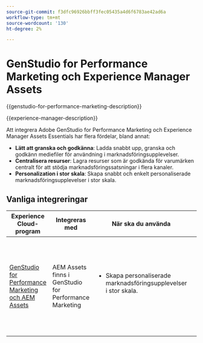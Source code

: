 ```yaml
---
source-git-commit: f3dfc96926bbff3fec05435a4d6f6783ae42ad6a
workflow-type: tm+mt
source-wordcount: '130'
ht-degree: 2%

---
```



# GenStudio for Performance Marketing och Experience Manager Assets

{{genstudio-for-performance-marketing-description}}

{{experience-manager-description}}

Att integrera Adobe GenStudio for Performance Marketing och Experience Manager Assets Essentials har flera fördelar, bland annat:

+ **Lätt att granska och godkänna**: Ladda snabbt upp, granska och godkänn mediefiler för användning i marknadsföringsupplevelser.
+ **Centralisera resurser**: Lagra resurser som är godkända för varumärken centralt för att stödja marknadsföringssatsningar i flera kanaler.
+ **Personalization i stor skala**: Skapa snabbt och enkelt personaliserade marknadsföringsupplevelser i stor skala.

## Vanliga integreringar

<table>
    <thead>
        <tr>
            <th>Experience Cloud-program</th>
            <th>Integreras med</th>
            <th>När ska du använda</th>
            <th>Vanliga användningsfall</th>
        </tr>
    </thead>
    <tbody>
        <tr>
            <td><a href="../../integrations/tutorials/aem-genstudio-for-performance-marketing/overview.md" target="_blank" rel="noreferrer">GenStudio for Performance Marketing och AEM Assets</a></td>
            <td>AEM Assets finns i GenStudio for Performance Marketing</td>
            <td>
                <ul style="margin-top: 0;">
                    <li>Skapa personaliserade marknadsföringsupplevelser i stor skala.</li>
                </ul>
            </td>
            <td>
                <ul style="margin-top: 0;">
                    <li>Överför, granska och godkänn varumärkesresurser.</li>
&lt;&lt;&lt;&lt;&lt;&lt; HEAD
                    <li>Skapa bildvarianter av godkända varumärkesresurser som kan användas i marknadsföringsupplevelser.</li>
=======
                    <li>Skapa bildvarianter av godkända varumärkesresurser som kan användas i marknadsföringsupplevelser.</li>&lt;
&gt;&gt;&gt;&gt;&gt;&gt;&gt; edde4b8b98a1e8b7eaff592f458cfaa9aa53b346
                </ul>
            </td>
        </tr>        
    </tbody>          
</table>
